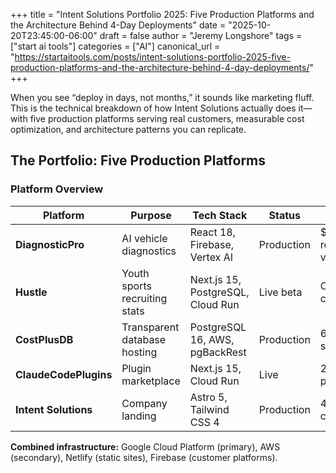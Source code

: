 +++
title = "Intent Solutions Portfolio 2025: Five Production Platforms and the Architecture Behind 4-Day Deployments"
date = "2025-10-20T23:45:00-06:00"
draft = false
author = "Jeremy Longshore"
tags = ["start ai tools"]
categories = ["AI"]
canonical_url = "https://startaitools.com/posts/intent-solutions-portfolio-2025-five-production-platforms-and-the-architecture-behind-4-day-deployments/"
+++

<p>When you see “deploy in days, not months,” it sounds like marketing fluff. This is the technical breakdown of how Intent Solutions actually does it—with five production platforms serving real customers, measurable cost optimization, and architecture patterns you can replicate.</p>
<h2 id="the-portfolio-five-production-platforms">The Portfolio: Five Production Platforms</h2>
<h3 id="platform-overview">Platform Overview</h3>
<table>
<thead>
<tr>
<th>Platform</th>
<th>Purpose</th>
<th>Tech Stack</th>
<th>Status</th>
<th>Key Metric</th>
</tr>
</thead>
<tbody>
<tr>
<td><strong>DiagnosticPro</strong></td>
<td>AI vehicle diagnostics</td>
<td>React 18, Firebase, Vertex AI</td>
<td>Production</td>
<td>$500K+ revenue validated</td>
</tr>
<tr>
<td><strong>Hustle</strong></td>
<td>Youth sports recruiting stats</td>
<td>Next.js 15, PostgreSQL, Cloud Run</td>
<td>Live beta</td>
<td>COPPA-compliant auth</td>
</tr>
<tr>
<td><strong>CostPlusDB</strong></td>
<td>Transparent database hosting</td>
<td>PostgreSQL 16, AWS, pgBackRest</td>
<td>Production</td>
<td>68% cost savings vs AWS</td>
</tr>
<tr>
<td><strong>ClaudeCodePlugins</strong></td>
<td>Plugin marketplace</td>
<td>Next.js 15, Cloud Run</td>
<td>Live</td>
<td>236 production plugins</td>
</tr>
<tr>
<td><strong>Intent Solutions</strong></td>
<td>Company landing</td>
<td>Astro 5, Tailwind CSS 4</td>
<td>Production</td>
<td>4-day concept→deploy</td>
</tr>
</tbody>
</table>
<p><strong>Combined infrastructure:</strong> Google Cloud Platform (primary), AWS (secondary), Netlify (static sites), Firebase (customer platforms).</p>
